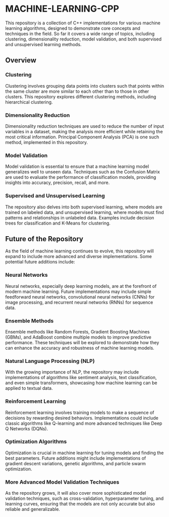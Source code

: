 # MACHINE-LEARNING-CPP

This repository is a collection of C++ implementations for various machine learning algorithms, designed to demonstrate core concepts and techniques in the field. So far it covers a wide range of topics, including clustering, dimensionality reduction, model validation, and both supervised and unsupervised learning methods.

## Overview

### Clustering
Clustering involves grouping data points into clusters such that points within the same cluster are more similar to each other than to those in other clusters. This repository explores different clustering methods, including hierarchical clustering.

### Dimensionality Reduction
Dimensionality reduction techniques are used to reduce the number of input variables in a dataset, making the analysis more efficient while retaining the most critical information. Principal Component Analysis (PCA) is one such method, implemented in this repository.

### Model Validation
Model validation is essential to ensure that a machine learning model generalizes well to unseen data. Techniques such as the Confusion Matrix are used to evaluate the performance of classification models, providing insights into accuracy, precision, recall, and more.

### Supervised and Unsupervised Learning
The repository also delves into both supervised learning, where models are trained on labeled data, and unsupervised learning, where models must find patterns and relationships in unlabeled data. Examples include decision trees for classification and K-Means for clustering.

## Future of the Repository

As the field of machine learning continues to evolve, this repository will expand to include more advanced and diverse implementations. Some potential future additions include:

### Neural Networks
Neural networks, especially deep learning models, are at the forefront of modern machine learning. Future implementations may include simple feedforward neural networks, convolutional neural networks (CNNs) for image processing, and recurrent neural networks (RNNs) for sequence data.

### Ensemble Methods
Ensemble methods like Random Forests, Gradient Boosting Machines (GBMs), and AdaBoost combine multiple models to improve predictive performance. These techniques will be explored to demonstrate how they can enhance the accuracy and robustness of machine learning models.

### Natural Language Processing (NLP)
With the growing importance of NLP, the repository may include implementations of algorithms like sentiment analysis, text classification, and even simple transformers, showcasing how machine learning can be applied to textual data.

### Reinforcement Learning
Reinforcement learning involves training models to make a sequence of decisions by rewarding desired behaviors. Implementations could include classic algorithms like Q-learning and more advanced techniques like Deep Q Networks (DQNs).

### Optimization Algorithms
Optimization is crucial in machine learning for tuning models and finding the best parameters. Future additions might include implementations of gradient descent variations, genetic algorithms, and particle swarm optimization.

### More Advanced Model Validation Techniques
As the repository grows, it will also cover more sophisticated model validation techniques, such as cross-validation, hyperparameter tuning, and learning curves, ensuring that the models are not only accurate but also reliable and generalizable.